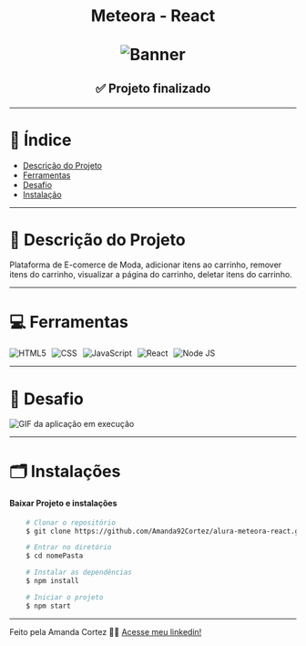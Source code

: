 <div align="center">
  <h1 align="center">
    Meteora - React
    <br />
    <br />
    <img src="src/img/banner.avif" alt="Banner">
    <br />
  </h1>

  <h2> 

  <!-- :construction: Projeto em construção :construction: -->
  :white_check_mark: Projeto finalizado
  </h2>
</div>


---

# :file_folder: Índice 

- [Descrição do Projeto](#id01)
- [Ferramentas](#id02)
- [Desafio](#id04)
- [Instalação](#id03)

---

# :pushpin: Descrição do Projeto <a name="id01"></a>
Plataforma de E-comerce de Moda, adicionar itens ao carrinho, remover itens do carrinho, visualizar a página do carrinho, deletar itens do carrinho. 

---

# :computer: Ferramentas<a name="id02"></a>

<div style="display: flex; gap: 10px;">
  <img src="https://img.shields.io/badge/HTML-e06b12?style=for-the-badge&logo=html5&logoColor=white" alt="HTML5">
  <img src="https://img.shields.io/badge/CSS-1283e0?&style=for-the-badge&logo=css3&logoColor=white" alt="CSS">
  <img src="https://img.shields.io/badge/JavaScript-F7DF1E?style=for-the-badge&logo=javascript&logoColor=414141" alt="JavaScript">
  <img src="https://img.shields.io/badge/React-414141?style=for-the-badge&logo=react&logoColor=61DAFB" alt="React">
  <img src="https://img.shields.io/badge/Node.js-43853D?style=for-the-badge&logo=node.js&logoColor=white" alt="Node JS">
</div>


---

# 🎯 Desafio <a name="id04"></a>
![GIF da aplicação em execução](meteora-app.gif)


---
# 🗂 Instalações <a name="id03"></a>
#### Baixar Projeto e instalações
```bash
    # Clonar o repositório
    $ git clone https://github.com/Amanda92Cortez/alura-meteora-react.git

    # Entrar no diretório
    $ cd nomePasta

    # Instalar as dependências
    $ npm install

    # Iniciar o projeto
    $ npm start
```

---

Feito pela Amanda Cortez 👋🏽 [Acesse meu linkedin!](www.linkedin.com/in/amandacortez92)